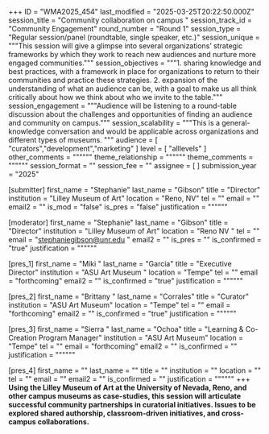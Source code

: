 +++
ID = "WMA2025_454"
last_modified = "2025-03-25T20:22:50.000Z"
session_title = "Community collaboration on campus "
session_track_id = "Community Engagement"
round_number = "Round 1"
session_type = "Regular session/panel (roundtable, single speaker, etc.)"
session_unique = """This session will give a glimpse into several organizations’ strategic frameworks by which they work to reach new audiences and nurture more engaged communities."""
session_objectives = """1. sharing knowledge and best practices, with a framework in place for organizations to return to their communities and practice these strategies. 
2. expansion of the understanding of what an audience can be, with a goal to make us all think critically about how we think about who we invite to the table."""
session_engagement = """Audience will be listening to a round-table discussion about the challenges and opportunities of finding an audience and community on campus."""
session_scalability = """This is a general-knowledge conversation and would be applicable across organizations and different types of museums. 
"""
audience = [ "curators","development","marketing" ]
level = [ "alllevels" ]
other_comments = """"""
theme_relationship = """"""
theme_comments = """"""
session_format = ""
session_fee = ""
assignee = [  ]
submission_year = "2025"

[submitter]
first_name = "Stephanie"
last_name = "Gibson"
title = "Director"
institution = "Lilley Museum of Art"
location = "Reno, NV"
tel = ""
email = ""
email2 = ""
is_mod = "false"
is_pres = "false"
justification = """"""

[moderator]
first_name = "Stephanie"
last_name = "Gibson"
title = "Director"
institution = "Lilley Museum of Art"
location = "Reno NV "
tel = ""
email = "stephaniegibson@unr.edu "
email2 = ""
is_pres = ""
is_confirmed = "true"
justification = """"""

[pres_1]
first_name = "Miki "
last_name = "Garcia"
title = "Executive Director"
institution = "ASU Art Museum "
location = "Tempe"
tel = ""
email = "forthcoming"
email2 = ""
is_confirmed = "true"
justification = """"""

[pres_2]
first_name = "Brittany "
last_name = "Corrales"
title = "Curator"
institution = "ASU Art Museum"
location = "Tempe"
tel = ""
email = "forthcoming"
email2 = ""
is_confirmed = "true"
justification = """"""

[pres_3]
first_name = "Sierra "
last_name = "Ochoa"
title = "Learning & Co-Creation Program Manager"
institution = "ASU Art Museum"
location = "Tempe"
tel = ""
email = "forthcoming"
email2 = ""
is_confirmed = ""
justification = """"""

[pres_4]
first_name = ""
last_name = ""
title = ""
institution = ""
location = ""
tel = ""
email = ""
email2 = ""
is_confirmed = ""
justification = """"""
+++
**Using the Lilley Museum of Art at the University of Nevada, Reno, and other campus museums as case-studies, this session will articulate successful community partnerships in curatorial initiatives. Issues to be explored shared authorship, classroom-driven initiatives, and cross-campus collaborations.**
